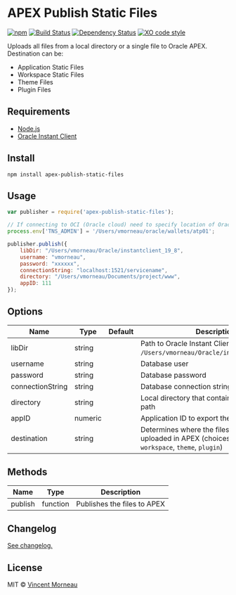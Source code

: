 # APEX Publish Static Files

[![npm](https://img.shields.io/npm/v/apex-publish-static-files.svg)]() [![Build Status](https://travis-ci.org/vincentmorneau/apex-publish-static-files.svg?branch=master)](https://travis-ci.org/vincentmorneau/apex-publish-static-files) [![Dependency Status](https://david-dm.org/vincentmorneau/apex-publish-static-files.svg)](https://david-dm.org/vincentmorneau/apex-publish-static-files) [![XO code style](https://img.shields.io/badge/code_style-XO-5ed9c7.svg)](https://github.com/sindresorhus/xo)

Uploads all files from a local directory or a single file to Oracle APEX. Destination can be:
- Application Static Files
- Workspace Static Files
- Theme Files
- Plugin Files

## Requirements
* [Node.js](https://nodejs.org/en/)
* [Oracle Instant Client](https://www.oracle.com/ca-en/database/technologies/instant-client/downloads.html)

## Install
```
npm install apex-publish-static-files
```

## Usage
```javascript
var publisher = require('apex-publish-static-files');

// If connecting to OCI (Oracle cloud) need to specify location of Oracle Wallet
process.env['TNS_ADMIN'] = '/Users/vmorneau/oracle/wallets/atp01';

publisher.publish({
    libDir: "/Users/vmorneau/Oracle/instantclient_19_8",
	username: "vmorneau",
	password: "xxxxxx",
	connectionString: "localhost:1521/servicename",
    directory: "/Users/vmorneau/Documents/project/www",
    appID: 111
});
```

## Options
Name | Type | Default | Description
--- | --- | --- | ---
libDir | string | | Path to Oracle Instant Client (example: `/Users/vmorneau/Oracle/instantclient_19_8`)
username | string | | Database user
password | string | | Database password
connectionString | string | | Database connection string
directory | string | | Local directory that contains the files or file path
appID | numeric | | Application ID to export the files to
destination | string | | Determines where the files should be uploaded in APEX (choices: `application`, `workspace`, `theme`, `plugin`)

## Methods
Name | Type | Description
--- | --- | ---
publish | function | Publishes the files to APEX

## Changelog
[See changelog.](changelog.md)

## License
MIT © [Vincent Morneau](http://vmorneau.me)
